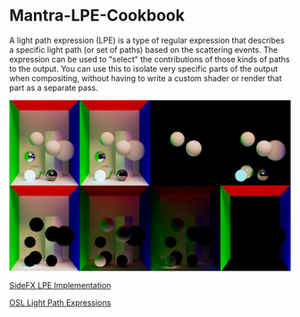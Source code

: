 # Mantra-LPE-Cookbook

A light path expression (LPE) is a type of regular expression that describes a specific light path (or set of paths) based on the scattering events. The expression can be used to "select" the contributions of those kinds of paths to the output. You can use this to isolate very specific parts of the output when compositing, without having to write a custom shader or render that part as a separate pass.

![Image alt](https://github.com/alexwheezy/Mantra-LPE-Cookbook/blob/main/preview_lpe.png)



[SideFX LPE Implementation](https://www.sidefx.com/docs/houdini/render/lpe)

[OSL Light Path Expressions](https://github.com/AcademySoftwareFoundation/OpenShadingLanguage/wiki/OSL-Light-Path-Expressions)
